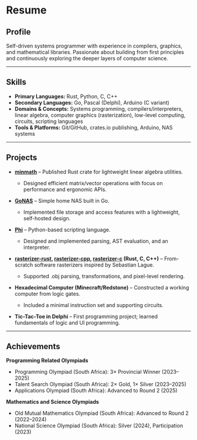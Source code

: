 # Resume

## Profile  
Self-driven systems programmer with experience in compilers, graphics, and mathematical libraries. Passionate about building from first principles and continuously exploring the deeper layers of computer science.  

---

## Skills  
- **Primary Languages:** Rust, Python, C, C++  
- **Secondary Languages:** Go, Pascal (Delphi), Arduino (C variant)  
- **Domains & Concepts:** Systems programming, compilers/interpreters, linear algebra, computer graphics (rasterization), low-level computing, circuits, scripting languages  
- **Tools & Platforms:** Git/GitHub, crates.io publishing, Arduino, NAS systems  

---

## Projects  
- **[minmath](https://crates.io/crates/minmath)** – Published Rust crate for lightweight linear algebra utilities.  
  - Designed efficient matrix/vector operations with focus on performance and ergonomic APIs.  

- **[GoNAS](https://github.com/Jodus-Melodus/GoNAS)** – Simple home NAS built in Go.  
  - Implemented file storage and access features with a lightweight, self-hosted design.  

- **[Phi](https://github.com/Jodus-Melodus/Phi)** – Python-based scripting language.  
  - Designed and implemented parsing, AST evaluation, and an interpreter.  

- **[rasterizer-rust](https://github.com/Jodus-Melodus/rasterizer-rust), [rasterizer-cpp](https://github.com/Jodus-Melodus/rasterizer-cpp), [rasterizer-c](https://github.com/Jodus-Melodus/rasterizer-c) (Rust, C, C++)** – From-scratch software rasterizers inspired by Sebastian Lague.  
  - Supported .obj parsing, transformations, and pixel-level rendering.  

- **Hexadecimal Computer (Minecraft/Redstone)** – Constructed a working computer from logic gates.  
  - Included a minimal instruction set and supporting circuits.  

- **Tic-Tac-Toe in Delphi** – First programming project; learned fundamentals of logic and UI programming.  

---

## Achievements  

**Programming Related Olympiads**  
- Programming Olympiad (South Africa): 3× Provincial Winner (2023–2025)  
- Talent Search Olympiad (South Africa): 2× Gold, 1× Silver (2023–2025)  
- Applications Olympiad (South Africa): Advanced to Round 2 (2025)

**Mathematics and Science Olympiads**
- Old Mutual Mathematics Olympiad (South Africa): Advanced to Round 2 (2022–2024)  
- National Science Olympiad (South Africa): Silver (2024), Participation (2023)  
